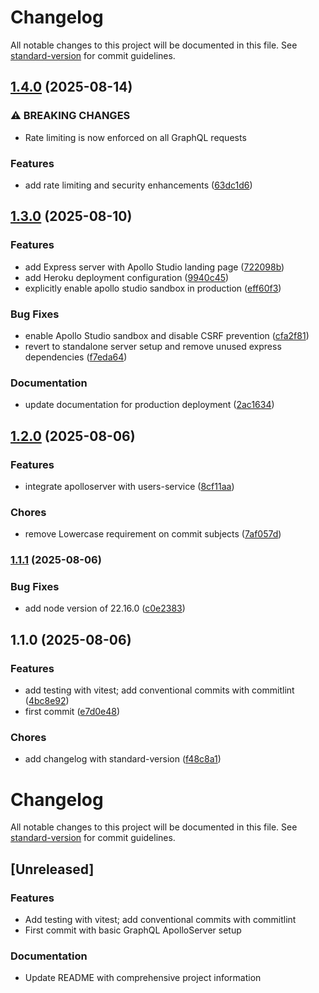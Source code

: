 # Changelog

All notable changes to this project will be documented in this file. See [standard-version](https://github.com/conventional-changelog/standard-version) for commit guidelines.

## [1.4.0](https://github.com/wingedearth/united-api/compare/v1.3.0...v1.4.0) (2025-08-14)


### ⚠ BREAKING CHANGES

* Rate limiting is now enforced on all GraphQL requests

### Features

* add rate limiting and security enhancements ([63dc1d6](https://github.com/wingedearth/united-api/commit/63dc1d68f6948c66b8e3da0dc6e293ca36270376))

## [1.3.0](https://github.com/wingedearth/united-api/compare/v1.2.0...v1.3.0) (2025-08-10)


### Features

* add Express server with Apollo Studio landing page ([722098b](https://github.com/wingedearth/united-api/commit/722098b5058327d2180777647038923655a21dda))
* add Heroku deployment configuration ([9940c45](https://github.com/wingedearth/united-api/commit/9940c452a6a1f69f2524ea59eb17bed42403e823))
* explicitly enable apollo studio sandbox in production ([eff60f3](https://github.com/wingedearth/united-api/commit/eff60f3429e17e833c3732d4287ee84b5dbd7a84))


### Bug Fixes

* enable Apollo Studio sandbox and disable CSRF prevention ([cfa2f81](https://github.com/wingedearth/united-api/commit/cfa2f8150bd8927574d8eb8f8043be88b1b78d5f))
* revert to standalone server setup and remove unused express dependencies ([f7eda64](https://github.com/wingedearth/united-api/commit/f7eda649dac07dc06be876838f122f42de21f1d3))


### Documentation

* update documentation for production deployment ([2ac1634](https://github.com/wingedearth/united-api/commit/2ac163424e34ae6cd19ba0b9b626a9bf3aaba16f))

## [1.2.0](https://github.com/wingedearth/united-api/compare/v1.1.1...v1.2.0) (2025-08-06)


### Features

* integrate apolloserver with users-service ([8cf11aa](https://github.com/wingedearth/united-api/commit/8cf11aa0d64727fe631cb9db46029edc850662d7))


### Chores

* remove Lowercase requirement on commit subjects ([7af057d](https://github.com/wingedearth/united-api/commit/7af057d6f3956d7ff3db507bee020421d03cb873))

### [1.1.1](https://github.com/wingedearth/united-api/compare/v1.1.0...v1.1.1) (2025-08-06)


### Bug Fixes

* add node version of 22.16.0 ([c0e2383](https://github.com/wingedearth/united-api/commit/c0e23839aeda8149485d94980f4fa91792233360))

## 1.1.0 (2025-08-06)


### Features

* add testing with vitest; add conventional commits with commitlint ([4bc8e92](https://github.com/wingedearth/united-api/commit/4bc8e924839783d9ffa47a8aa65ce27044adfb08))
* first commit ([e7d0e48](https://github.com/wingedearth/united-api/commit/e7d0e484a665436b958d38e87cf2effc6cbb20cf))


### Chores

* add changelog with standard-version ([f48c8a1](https://github.com/wingedearth/united-api/commit/f48c8a1a73720a2b5a9371a746007ee8cad51810))

# Changelog

All notable changes to this project will be documented in this file. See [standard-version](https://github.com/conventional-changelog/standard-version) for commit guidelines.

## [Unreleased]

### Features

- Add testing with vitest; add conventional commits with commitlint
- First commit with basic GraphQL ApolloServer setup

### Documentation

- Update README with comprehensive project information
